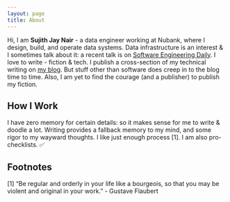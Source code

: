 ```yaml
---
layout: page
title: About
---
```


Hi, I am **Sujith Jay Nair** - a data engineer working at Nubank, where I design, build, and operate data systems. Data infrastructure is an interest & I sometimes talk about it: a recent talk is on [Software Engineering Daily](https://softwareengineeringdaily.com/2020/02/06/nubank-data-engineering-with-sujith-nair/). I love to write - fiction & tech. I publish a cross-section of my technical writing on [my blog](https://sujithjay.com). But stuff other than software does creep in to the blog time to time. Also, I am yet to find the courage (and a publisher) to publish my fiction.

## How I Work
I have zero memory for certain details: so it makes sense for me to write & doodle a lot. Writing provides a fallback memory to my mind, and some rigor to my wayward thoughts. I like just enough process [1]. I am also pro-checklists. ✅ 


## Footnotes
[1] “Be regular and orderly in your life like a bourgeois, so that you may be violent and original in your work.” - Gustave Flaubert

